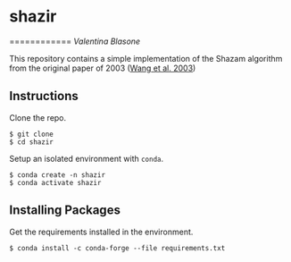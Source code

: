 # shazir
============
*Valentina Blasone*

This repository contains a simple implementation of the Shazam algorithm from the original paper of 2003 ([Wang et al. 2003](https:https://citeseerx.ist.psu.edu/viewdoc/download?doi=10.1.1.217.8882&rep=rep1&type=pdf))

Instructions
------------

Clone the repo.

    $ git clone 
    $ cd shazir

Setup an isolated environment with `conda`.

    $ conda create -n shazir
    $ conda activate shazir

Installing Packages
--------------------

Get the requirements installed in the environment.

    $ conda install -c conda-forge --file requirements.txt
